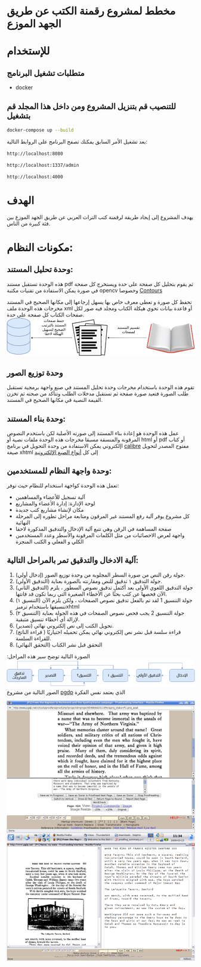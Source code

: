 # مخطط لمشروع رقمنة الكتب عن طريق الجهد الموزع

# للإستخدام
## متطلبات تشغيل البرنامج
* docker
## للتنصيب قم بتنزيل المشروع ومن داخل هذا المجلد قم بتشغيل
```bash
docker-compose up --build
```

بعد تشغيل اﻷمر السابق يمكنك تصفح البرنامج على الروابط التالية:

`http://localhost:8080`

`http://localhost:1337/admin`

`http://localhost:4000`

#  الهدف
يهدف المشروع إلى إيجاد طريقة لرقمنة كتب التراث العربي عن طريق الجهد الموزع بين فئة كبيرة من الناس.

# مكونات النظام:

## وحدة تحليل المستند:
هذه الوحدة تستقبل مستند pdf ثم يقوم بتحليل كل صفحة على حدة ويستخرج كل صفحة في صورة يمكن الاستفادة من تقنيات مكتبة opencv وخصوصا [Contours](https://docs.opencv.org/master/d5/daa/tutorial_js_contours_begin.html)

تحفظ كل صورة و تعطى معرف خاص بها يسهل إرجاعها إلى مكانها الصحيح في المستند
مخرجات هذه الوحدة ملف xml أو قاعدة بيانات تحوي هيكلة الكتاب ومجلد فيه صور لكل صفحات الكتاب كل صفحة على حدة.
![تحليل المستند](assets/raqin-flow.png)


## وحدة توزيع الصور
تقوم هذه الوحدة باستخدام مخرجات وحدة تحليل المستند في صنع واجهة برمجية تستقبل طلب الصورة فتعيد صورة صفحة ثم تستقبل مدخلات الطلب وتتأكد من صحته ثم تخزن القيمة النصية في مكانها الصحيح في المستند.

## وحدة بناء المستند:
عمل هذه الوحدة هو إعادة بناء المستند إلى صورته الأصلية لكن باستخدم النصوص المرقونة والمنسقة مسبقا
مخرجات هذه الوحدة ملفات نصية أو html أو pdf أو كتاب اإلكتروني
يمكن الاستفادة من وحدة التحويل في برنامج [calibre](https://calibre-ebook.com) مفتوح المصدر لتحويل صيغة xhtml إلى كل [أنواع الصيغ الإلكترونية](https://manual.calibre-ebook.com/generated/en/ebook-convert.html)

## وحدة واجهة النظام للمستخدمين:
تعمل هذه الوحدة كواجهة استخدام للنظام حيث توفر:
- آلية تسجيل للأعضاء والمساهمين
- لوحة الإدارة: إدارة الأعضاء والمشاريع 
- مكان لإنشاء مشاريع كتب جديدة
- كل مشروع يوفر آلية رفع المستند غير المرقون ومتابعة مراحل تطوره إلى المرحلة النهائية
- صفحة المساهمة في الرقن وهي تتبع آلية الإدخال والتدقيق المذكورة لاحقا
- واجهة لعرض الاحصائيات من مثل الكلمات المرقونة والأسطر وعدد المستخدمين الكلي و الفعلي و الكتب المنجزة


## آلية الادخال والتدقيق تمر بالمراحل التالية:
1. (إدخال أولي) جولة رقن النص من صورة السطر المجلوبة من وحدة توزيع الصور.
2. (التدقيق الأولي) جولة التدقيق ١ تدقيق للنص ومقارنته بالصورة بعناية. 
3. (التدقيق الثاني) جولة التدقيق اللغوي الأولى بعد أكتمل تدقيق نصوص السطور ، يلزم الآن فحصها عن كثب بحثًا عن الأخطاء الصغيرة التي ربما تكون قد فاتتها.
4.  (التنسيق ١) جولة التنسيق 1 لقد تم بالفعل تدقيق نصوص الصفحات ، ولكن يلزم الآن تنسيقها باستخدام ترميزxhtml 
5. (التنسيق ٢) جولة التنسيق 2 يجب فحص نصوص الصفحات في هذه الجولة بعناية لإزالة أي أخطاء تنسيق متبقية.
6. (تصدير)  تحويل الكتب إلى نص إلكتروني نهائي. 
7. (قراءة الناتج ) قراءة سلسة قبل نشر نص إلكتروني نهائي يمكن تحميله اختياريًا للقراءة السلسة. 
8. (التحقق النهائي) التحقق قبل نشر الكتاب

الصورة التالية توضح سير هذه المراحل:
![مراحل النظام](assets/system-flowchart.png)
الصور التالية من مشروع [pgdp](https://www.pgdp.net) الذي يعتمد نفس الفكرة

![عملية التدقيق](assets/pgdp5.jpg)
![عملية التدقيق](assets/pgdp-screenshot.png)
